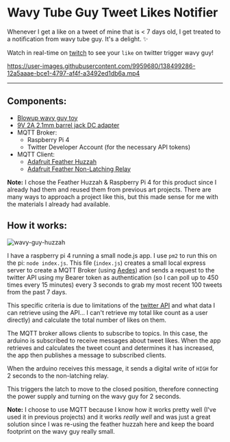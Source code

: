 # Wavy Tube Guy Tweet Likes Notifier

Whenever I get a like on a tweet of mine that is < 7 days old, I get treated to a notification from wavy tube guy. It's a delight. ✨

Watch in real-time on [twitch](https://twitch.tv/stephaniecodes) to see your `like` on twitter trigger wavy guy! 




https://user-images.githubusercontent.com/9959680/138499286-12a5aaae-bce1-4797-af4f-a3492ed1db6a.mp4



----

## Components:
- [Blowup wavy guy toy](https://www.amazon.de/dp/0762462876)
- [9V 2A 2.1mm barrel jack DC adapter](https://www.amazon.de/dp/B07NSMYZXS)
- MQTT Broker:
  - Raspberry Pi 4
  - Twitter Developer Account (for the necessary API tokens)
- MQTT Client:
  - [Adafruit Feather Huzzah](https://www.adafruit.com/product/2821)
  - [Adafruit Feather Non-Latching Relay](https://www.adafruit.com/product/2895)

**Note:** I chose the Feather Huzzah & Raspberry Pi 4 for this product since I already had them and reused them from previous art projects. There are many ways to approach a project like this, but this made sense for me with the materials I already had available.


## How it works:

![wavy-guy-huzzah](https://user-images.githubusercontent.com/9959680/138496337-ffde8cdf-fbd3-4d50-8150-1eb3c2a0361a.png)

I have a raspberry pi 4 running a small node.js app. I use `pm2` to run this on the pi: `node index.js`. This file (`index.js`) creates a small local express server to create a MQTT Broker (using [Aedes](https://github.com/moscajs/aedes)) and sends a request to the twitter API using my Bearer token as authentication (so I can poll up to 450 times every 15 minutes) every 3 seconds to grab my most recent 100 tweets from the past 7 days. 

This specific criteria is due to limitations of the [twitter API](https://developer.twitter.com/en/docs/twitter-api/v1/tweets/search/api-reference/get-search-tweets) and what data I can retrieve using the API... I can't retrieve my total like count as a user directly) and calculate the total number of likes on them.

The MQTT broker allows clients to subscribe to topics. In this case, the arduino is subscribed to receive messages about tweet likes. When the app retrieves and calculates the tweet count and determines it has increased, the app then publishes a message to subscribed clients. 

When the arduino receives this message, it sends a digital write of `HIGH` for 2 seconds to the non-latching relay. 

This triggers the latch to move to the closed position, therefore connecting the power supply and turning on the wavy guy for 2 seconds.

**Note:** I choose to use MQTT because I know how it works pretty well (I've used it in previous projects) and it works *really well* and was just a great solution since I was re-using the feather huzzah here and keep the board footprint on the wavy guy really small.
